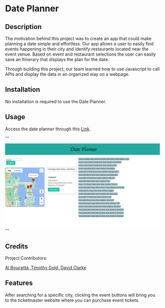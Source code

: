 # Date Planner

## Description

The motivation behind this project was to create an app that could make planning a date simple and effortless. Our app allows a user to easily find events happening in their city and identify restaurants located near the event venue. Based on event and restaurant selections the user can easily save an Itinerary that displays the plan for the date.

Through building this project, our team learned how to use Javascript to call APIs and display the data in an organized way on a webpage.



## Installation

No installation is required to use the Date Planner.

## Usage

Access the date planner through this [Link](https://alboy77.github.io/date_planner/).


'''
     ![Screenshot of webpage in use.](./assets/Screen%20Shot%202023-04-06%20at%202.55.17%20PM.png)
     '''

## Credits

Project Contributors:

[Al Boucetta, ](https://github.com/alboy77)
[Timothy Gold, ](https://github.com/tgold1)
[David Clarke](https://github.com/dhclarke99)


## Features

After searching for a specific city, clicking the event buttons will bring you to the ticketmaster website where you can purchase event tickets.

